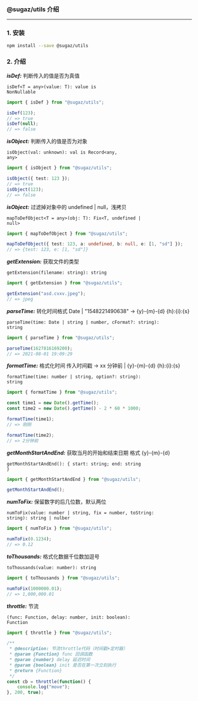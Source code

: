 ### @sugaz/utils 介绍

---

### 1. 安装

```bash
npm install --save @sugaz/utils
```

### 2. 介绍

**_isDef:_** 判断传入的值是否为真值

<code>isDef<T = any>(value: T): value is NonNullable<T></code>

```ts
import { isDef } from "@sugaz/utils";

isDef(123);
// => true
isDef(null);
// => false
```

**_isObject:_** 判断传入的值是否为对象

<code>isObject(val: unknown): val is Record<any, any></code>

```ts
import { isObject } from "@sugaz/utils";

isObject({ test: 123 });
// => true
isObject(123);
// => false
```

**_isObject:_** 过滤掉对象中的 undefined | null，浅拷贝

<code>mapToDefObject<T = any>(obj: T): Fix<T, undefined | null></code>

```ts
import { mapToDefObject } from "@sugaz/utils";

mapToDefObject({ test: 123, a: undefined, b: null, e: [1, "sd"] });
// => {test: 123, e: [1, "sd"]}
```

**_getExtension:_** 获取文件的类型

<code>getExtension(filename: string): string</code>

```ts
import { getExtension } from "@sugaz/utils";

getExtension("asd.cvxv.jpeg");
// => jpeg
```

**_parseTime:_** 转化时间格式 Date | "1548221490638" -> {y}-{m}-{d} {h}:{i}:{s}

<code>parseTime(time: Date | string | number, cFormat?: string): string</code>

```ts
import { parseTime } from "@sugaz/utils";

parseTime(1627816169200);
// => 2021-08-01 19:09:29
```

**_formatTime:_** 格式化时间 传入时间戳 -> xx 分钟前 | {y}-{m}-{d} {h}:{i}:{s}

<code>formatTime(time: number | string, option?: string): string</code>

```ts
import { formatTime } from "@sugaz/utils";

const time1 = new Date().getTime();
const time2 = new Date().getTime() - 2 * 60 * 1000;

formatTime(time1);
// => 刚刚

formatTime(time2);
// => 2分钟前
```

**_getMonthStartAndEnd:_** 获取当月的开始和结束日期 格式 {y}-{m}-{d}

<code>getMonthStartAndEnd(): { start: string; end: string }</code>

```ts
import { getMonthStartAndEnd } from "@sugaz/utils";

getMonthStartAndEnd();
```

**_numToFix:_** 保留数字的后几位数，默认两位

<code>numToFix(value: number | string, fix = number, toString: string): string | nulber</code>

```ts
import { numToFix } from "@sugaz/utils";

numToFix(0.1234);
// => 0.12
```

**_toThousands:_** 格式化数据千位数加逗号

<code>toThousands(value: number): string</code>

```ts
import { toThousands } from "@sugaz/utils";

numToFix(1000000.01);
// => 1,000,000.01
```
**_throttle:_** 节流

<code>(func: Function, delay: number, init: boolean): Function</code>

```ts
import { throttle } from "@sugaz/utils";

/**
 * @description: 节流throttle代码（时间戳+定时器）
 * @param {Function} func 回调函数
 * @param {number} delay 延迟时间
 * @param {boolean} init 是否在第一次立刻执行
 * @return {Function}
 */
const cb = throttle(function() {
    console.log("move");
}, 200, true);

```
